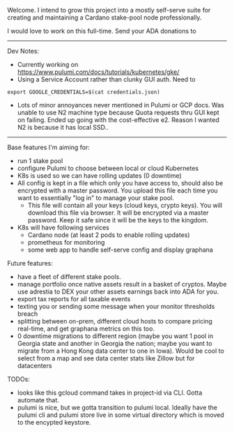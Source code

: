 

Welcome. I intend to grow this project into a mostly self-serve suite
for creating and maintaining a Cardano stake-pool node professionally.

I would love to work on this full-time. Send your ADA donations to
___________
Dev Notes:
- Currently working on https://www.pulumi.com/docs/tutorials/kubernetes/gke/
- Using a Service Account rather than clunky GUI auth. Need to
```
export GOOGLE_CREDENTIALS=$(cat credentials.json)
```
- Lots of minor annoyances never mentioned in Pulumi or GCP docs. Was unable to use N2 machine type because Quota requests thru GUI kept on failing. Ended up going with the cost-effective e2. Reason I wanted N2 is because it has local SSD..

___________

Base features I'm aiming for:
- run 1 stake pool
- configure Pulumi to choose between local or cloud Kubernetes
- K8s is used so we can have rolling updates (0 downtime)
- All config is kept in a file which only you have access to, should
  also be encrypted with a master password. You upload this file each
  time you want to essentially "log in" to manage your stake pool.
  - This file will contain all your keys (cloud keys, crypto keys).
  You will download this file via browser. It will be encrypted via a master
  password. Keep it safe since it will be the keys to the kingdom.
- K8s will have following services
  - Cardano node (at least 2 pods to enable rolling updates)
  - prometheus for monitoring
  - some web app to handle self-serve config and display graphana

Future features:
- have a fleet of different stake pools.
- manage portfolio once native assets result in a basket of cryptos.
  Maybe use adrestia to DEX your other assets earnings back into ADA
  for you.
- export tax reports for all taxable events
- texting you or sending some message when your monitor thresholds breach
- splitting between on-prem, different cloud hosts to compare pricing
  real-time, and get graphana metrics on this too.
- 0 downtime migrations to different region (maybe you want 1 pool 
  in Georgia state and another in Georgia the nation; maybe you want to 
  migrate from a Hong Kong data center to one in Iowa). Would be cool to select from a map and see data center stats like Zillow but for datacenters


TODOs:
- looks like this gcloud command takes in project-id via CLI. Gotta automate that.
- pulumi is nice, but we gotta transition to pulumi local. Ideally have the
  pulumi cli and pulumi store live in some virtual directory which is moved
  to the encypted keystore.